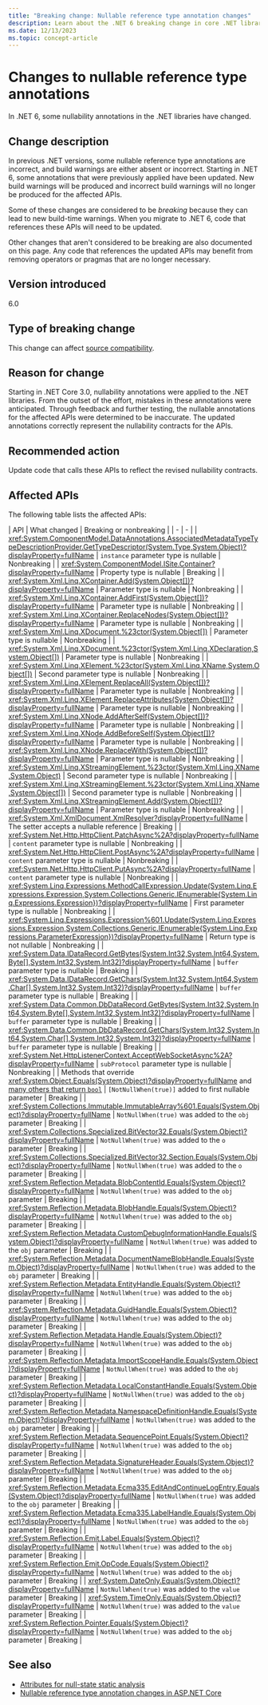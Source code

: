 ```yaml
---
title: "Breaking change: Nullable reference type annotation changes"
description: Learn about the .NET 6 breaking change in core .NET libraries where some nullable reference type annotations have changed.
ms.date: 12/13/2023
ms.topic: concept-article
---
```

# Changes to nullable reference type annotations

In .NET 6, some nullability annotations in the .NET libraries have changed.

## Change description

In previous .NET versions, some nullable reference type annotations are incorrect, and build warnings are either absent or incorrect. Starting in .NET 6, some annotations that were previously applied have been updated. New build warnings will be produced and incorrect build warnings will no longer be produced for the affected APIs.

Some of these changes are considered to be *breaking* because they can lead to new build-time warnings. When you migrate to .NET 6, code that references these APIs will need to be updated.

Other changes that aren't considered to be breaking are also documented on this page. Any code that references the updated APIs may benefit from removing operators or pragmas that are no longer necessary.

## Version introduced

6.0

## Type of breaking change

This change can affect [source compatibility](../../categories.md#source-compatibility).

## Reason for change

Starting in .NET Core 3.0, nullability annotations were applied to the .NET libraries. From the outset of the effort, mistakes in these annotations were anticipated. Through feedback and further testing, the nullable annotations for the affected APIs were determined to be inaccurate. The updated annotations correctly represent the nullability contracts for the APIs.

## Recommended action

Update code that calls these APIs to reflect the revised nullability contracts.

## Affected APIs

The following table lists the affected APIs:

| API | What changed | Breaking or nonbreaking |
| - | - |
| <xref:System.ComponentModel.DataAnnotations.AssociatedMetadataTypeTypeDescriptionProvider.GetTypeDescriptor(System.Type,System.Object)?displayProperty=fullName> | `instance` parameter type is nullable | Nonbreaking |
| <xref:System.ComponentModel.ISite.Container?displayProperty=fullName> | Property type is nullable | Breaking |
| <xref:System.Xml.Linq.XContainer.Add(System.Object[])?displayProperty=fullName> | Parameter type is nullable | Nonbreaking |
| <xref:System.Xml.Linq.XContainer.AddFirst(System.Object[])?displayProperty=fullName> | Parameter type is nullable | Nonbreaking |
| <xref:System.Xml.Linq.XContainer.ReplaceNodes(System.Object[])?displayProperty=fullName> | Parameter type is nullable | Nonbreaking |
| <xref:System.Xml.Linq.XDocument.%23ctor(System.Object[])> | Parameter type is nullable | Nonbreaking |
| <xref:System.Xml.Linq.XDocument.%23ctor(System.Xml.Linq.XDeclaration,System.Object[])> | Parameter type is nullable | Nonbreaking |
| <xref:System.Xml.Linq.XElement.%23ctor(System.Xml.Linq.XName,System.Object[])> | Second parameter type is nullable | Nonbreaking |
| <xref:System.Xml.Linq.XElement.ReplaceAll(System.Object[])?displayProperty=fullName> | Parameter type is nullable | Nonbreaking |
| <xref:System.Xml.Linq.XElement.ReplaceAttributes(System.Object[])?displayProperty=fullName> | Parameter type is nullable | Nonbreaking |
| <xref:System.Xml.Linq.XNode.AddAfterSelf(System.Object[])?displayProperty=fullName> | Parameter type is nullable | Nonbreaking |
| <xref:System.Xml.Linq.XNode.AddBeforeSelf(System.Object[])?displayProperty=fullName> | Parameter type is nullable | Nonbreaking |
| <xref:System.Xml.Linq.XNode.ReplaceWith(System.Object[])?displayProperty=fullName> | Parameter type is nullable | Nonbreaking |
| <xref:System.Xml.Linq.XStreamingElement.%23ctor(System.Xml.Linq.XName,System.Object)> | Second parameter type is nullable | Nonbreaking |
| <xref:System.Xml.Linq.XStreamingElement.%23ctor(System.Xml.Linq.XName,System.Object[])> | Second parameter type is nullable | Nonbreaking |
| <xref:System.Xml.Linq.XStreamingElement.Add(System.Object[])?displayProperty=fullName> | Parameter type is nullable | Nonbreaking |
| <xref:System.Xml.XmlDocument.XmlResolver?displayProperty=fullName> | The setter accepts a nullable reference | Breaking |
| <xref:System.Net.Http.HttpClient.PatchAsync%2A?displayProperty=fullName> | `content` parameter type is nullable | Nonbreaking |
| <xref:System.Net.Http.HttpClient.PostAsync%2A?displayProperty=fullName> | `content` parameter type is nullable  | Nonbreaking |
| <xref:System.Net.Http.HttpClient.PutAsync%2A?displayProperty=fullName> | `content` parameter type is nullable  | Nonbreaking |
| <xref:System.Linq.Expressions.MethodCallExpression.Update(System.Linq.Expressions.Expression,System.Collections.Generic.IEnumerable{System.Linq.Expressions.Expression})?displayProperty=fullName> | First parameter type is nullable | Nonbreaking |
| <xref:System.Linq.Expressions.Expression%601.Update(System.Linq.Expressions.Expression,System.Collections.Generic.IEnumerable{System.Linq.Expressions.ParameterExpression})?displayProperty=fullName> | Return type is not nullable | Nonbreaking |
| <xref:System.Data.IDataRecord.GetBytes(System.Int32,System.Int64,System.Byte[],System.Int32,System.Int32)?displayProperty=fullName> | `buffer` parameter type is nullable | Breaking |
| <xref:System.Data.IDataRecord.GetChars(System.Int32,System.Int64,System.Char[],System.Int32,System.Int32)?displayProperty=fullName> | `buffer` parameter type is nullable | Breaking |
| <xref:System.Data.Common.DbDataRecord.GetBytes(System.Int32,System.Int64,System.Byte[],System.Int32,System.Int32)?displayProperty=fullName> | `buffer` parameter type is nullable | Breaking |
| <xref:System.Data.Common.DbDataRecord.GetChars(System.Int32,System.Int64,System.Char[],System.Int32,System.Int32)?displayProperty=fullName> | `buffer` parameter type is nullable | Breaking |
| <xref:System.Net.HttpListenerContext.AcceptWebSocketAsync%2A?displayProperty=fullName> | `subProtocol` parameter type is nullable | Nonbreaking |
| Methods that override <xref:System.Object.Equals(System.Object)?displayProperty=fullName> and [many others that return `bool`](https://github.com/dotnet/runtime/pull/47598/files) | `[NotNullWhen(true)]` added to first nullable parameter | Breaking |
| <xref:System.Collections.Immutable.ImmutableArray%601.Equals(System.Object)?displayProperty=fullName> | `NotNullWhen(true)` was added to the `obj` parameter | Breaking |
| <xref:System.Collections.Specialized.BitVector32.Equals(System.Object)?displayProperty=fullName> | `NotNullWhen(true)` was added to the `o` parameter | Breaking |
| <xref:System.Collections.Specialized.BitVector32.Section.Equals(System.Object)?displayProperty=fullName> | `NotNullWhen(true)` was added to the `o` parameter | Breaking |
| <xref:System.Reflection.Metadata.BlobContentId.Equals(System.Object)?displayProperty=fullName> | `NotNullWhen(true)` was added to the `obj` parameter | Breaking |
| <xref:System.Reflection.Metadata.BlobHandle.Equals(System.Object)?displayProperty=fullName> | `NotNullWhen(true)` was added to the `obj` parameter | Breaking |
| <xref:System.Reflection.Metadata.CustomDebugInformationHandle.Equals(System.Object)?displayProperty=fullName> | `NotNullWhen(true)` was added to the `obj` parameter | Breaking |
| <xref:System.Reflection.Metadata.DocumentNameBlobHandle.Equals(System.Object)?displayProperty=fullName> | `NotNullWhen(true)` was added to the `obj` parameter | Breaking |
| <xref:System.Reflection.Metadata.EntityHandle.Equals(System.Object)?displayProperty=fullName> | `NotNullWhen(true)` was added to the `obj` parameter | Breaking |
| <xref:System.Reflection.Metadata.GuidHandle.Equals(System.Object)?displayProperty=fullName> | `NotNullWhen(true)` was added to the `obj` parameter | Breaking |
| <xref:System.Reflection.Metadata.Handle.Equals(System.Object)?displayProperty=fullName> | `NotNullWhen(true)` was added to the `obj` parameter | Breaking |
| <xref:System.Reflection.Metadata.ImportScopeHandle.Equals(System.Object)?displayProperty=fullName> | `NotNullWhen(true)` was added to the `obj` parameter | Breaking |
| <xref:System.Reflection.Metadata.LocalConstantHandle.Equals(System.Object)?displayProperty=fullName> | `NotNullWhen(true)` was added to the `obj` parameter | Breaking |
| <xref:System.Reflection.Metadata.NamespaceDefinitionHandle.Equals(System.Object)?displayProperty=fullName> | `NotNullWhen(true)` was added to the `obj` parameter | Breaking |
| <xref:System.Reflection.Metadata.SequencePoint.Equals(System.Object)?displayProperty=fullName> | `NotNullWhen(true)` was added to the `obj` parameter | Breaking |
| <xref:System.Reflection.Metadata.SignatureHeader.Equals(System.Object)?displayProperty=fullName> | `NotNullWhen(true)` was added to the `obj` parameter | Breaking |
| <xref:System.Reflection.Metadata.Ecma335.EditAndContinueLogEntry.Equals(System.Object)?displayProperty=fullName> | `NotNullWhen(true)` was added to the `obj` parameter | Breaking |
| <xref:System.Reflection.Metadata.Ecma335.LabelHandle.Equals(System.Object)?displayProperty=fullName> | `NotNullWhen(true)` was added to the `obj` parameter | Breaking |
| <xref:System.Reflection.Emit.Label.Equals(System.Object)?displayProperty=fullName> | `NotNullWhen(true)` was added to the `obj` parameter | Breaking |
| <xref:System.Reflection.Emit.OpCode.Equals(System.Object)?displayProperty=fullName> | `NotNullWhen(true)` was added to the `obj` parameter | Breaking |
| <xref:System.DateOnly.Equals(System.Object)?displayProperty=fullName> | `NotNullWhen(true)` was added to the `value` parameter | Breaking |
| <xref:System.TimeOnly.Equals(System.Object)?displayProperty=fullName> | `NotNullWhen(true)` was added to the `value` parameter | Breaking |
| <xref:System.Reflection.Pointer.Equals(System.Object)?displayProperty=fullName> | `NotNullWhen(true)` was added to the `obj` parameter | Breaking |

## See also

- [Attributes for null-state static analysis](../../../../csharp/language-reference/attributes/nullable-analysis.md)
- [Nullable reference type annotation changes in ASP.NET Core](../../aspnet-core/6.0/nullable-reference-type-annotations-changed.md)
